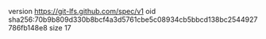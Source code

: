 version https://git-lfs.github.com/spec/v1
oid sha256:70b9b809d330b8bcf4a3d5761cbe5c08934cb5bbcd138bc2544927786fb148e8
size 17
